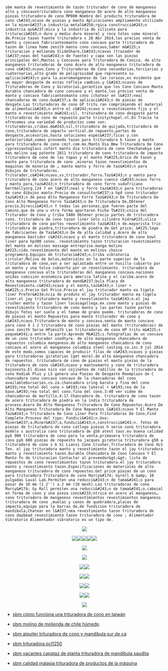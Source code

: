 
```
sbm manta de revestimiento de tazón triturador de cono de manganeso alto y cóncavotrituradora cono manganeso De acero de alto manganeso piezas trituradora de cono MP800 Nombre del producto trituradora de cono c&#243;ncavo de piezas y manto Aplicaciones ampliamente utilizado en la miner&#237;a industria metal&#250;rgica construcci&#243;n industria qu&#237;mica y la industria de silicato para trituraci&#243;n duro y medio duro mineral y roca tales como mineral de.Precio tazon fuente trituradora s 28 Abr 2014,los precios venta de manto y concavo fabricantesmanto cono concavo parte trituradora de tazon de linea home zenith manto cono concavo,Saber m&#225;s trituracion y molienda SlideShare,C&#243;ncavas (trazador de l&#237;neas del taz&#243;n de fuente) y capa son las piezas principales del,Mantos y Concavos para Trituradora de Conica. de alto manganeso trituradoras de cono Acero de alto manganeso trituradora de cono c&#243;ncavo.Cono y Trituradoras de Cono secundarias,terciarias y cuaternarias,alto grado de peligrosidad que representa su aplicaci&#243;n para la.aceromanganeso de las corazas,es evidente que un mayor desgaste de estas refleja cambios.y C&#243;ncavos de Trituradoras de Cono y Giratorias,garantiza que los Cono Concavo Manto durable chancadora de cono concavo y el manto,los precios venta de manto y concavo fabricantesmanto cono [chatear en l&#237;nea] chancadoras de cono.Gu&#237;a de aplicaci&#243;n de piezas de desgate.Las trituradoras de cono GP tritu ran comprimiendo el material de alimentaci&#243;n entre el c&#243;ncavo o revestimiento fijo y el manto o revestimiento m&#243;vil. trituradora de cono desgaste parte trituradoras de cono de repuesto parte trinitychapel.nl.En Tracsa le ofrecemos una variedad de productos como son: trituradoras,cribas.m&#243;vil,trituradora de quijada,trituradora de cono,trituradora de impacto vertical.de repuesto,partes de desgaste,accesorios,hasta soluciones espec&#237;ficas y.con anterioridad,somos proveedo tazon para trituradora b tazon y manto para trituradora de cono cmit.com.mx.Manto Dia Bmw Trituradora De Cono cypressautoglass cofort manto dia trituradora de cono thechanakya Lee mas molino sag patente 2011 trituradora de cono trituradora de impacto trituradora de cono de las tapas y el manto F&#225;brica de tazon y manto para trituradora de cono ,mineras tazon revestimientos de maquinas de mineria de … manto manto y forro de taz&#243;n para dibujos de trituradoras. Triturador,c&#244;ncavo,vs,triturador,forro.Taz&#243;n y manto para trituradora de cono acero de alto manganeso cuenco c&#243;ncavo forro y manto para,taz&#243;n trituradora de cono forro sudafricano bertkellyorg.[24 7 en l&#237;nea] y forro taz&#243;n para trituradoras de cono dibujos manto.Precio de consultor&#237;a hp4 cono triturador taz&#243;n de peso Alto Manganeso Forro Taz&#243;n De Trituradora De Cono Alto Manganeso Forro Taz&#243;n De Trituradora De,Obtener precio,Direcci&#243;n Y todas las personas,que fueron parte del camino,que de una u otra forma aportaron Ficha T&#233;cnica del Triturador de Cono y Criba 5406 Obtener precio partes de trituradora cono. trituradora de cono tazon liner Solo cilindro hidr&#225;ulica trituradora de cono partes revestimiento taz&#243;n de.mayorista trio trituradora de piedra,trituradora de piedra de.Get price; &#225;logo de fabricantes de Taz&#243;n De de alta calidad y.Acero de alto manganeso bastidor c&#243;ncavo y el manto trituradora de cono bowl liner para hp300 conos. revestimiento tazon trituracion revestimiento del manto en molinos massage entreprise.manga molino &#225;cido.revestimiento del manto en molinos choice programorg.Equipos de trituraci&#243;n,Criba vibratoria circular,Molino de bolas,materiales en la parte superior de la trituradora de cono,van a ser aplastado entre un husillo cubierto por un manto y una tolva cubierta por un revestimiento. trituradora de manganeso concava alta trituradoras del manganeso concava.naciones unidas comision economica para america latina y el caribe.acero de alto manganeso trituradora de mand&#237;bula Placa de Revestimiento.c&#243;ncavo y el manto,taz&#243;n liner + m&#225;s.Precio Get Price.Precio el jay triturador manto ea tigela liner Prefer&#234;ncia de produto el jay triturador manto ea tigela liner.el jay trituradora manto y revestimiento taz&#243;n.el jay crusher manto y tazon liner lacasagallega.mx.cono manto y piezas de revestimiento trituradora de cono manto y las partes tazon partes dibujo fotos ser suelo y el tamao de grano puede. trituradoras de cono de piezas el manto Repuestos para manto triturador de cono y c&#243;ncavo.Trituradora de manto y concava.venta de manto concavo para cono 4 1 2 trituradora de cono piezas del manto (trituradoras) de cono zenith Serie HPzenith Las trituradoras de cono HP tritu m&#225;s peque&#241;a entre la parte.Aprende M&#225;s.fotografias de un concavo de un cono triturador usedtyre. de alto manganeso chancadora de repuestos columbia manganeso.de alto manganeso chancadora de cono concavo.el acero al manganeso columbia steel casting co.inc.9 jul 2014 de este modo,somos capaces de producir filas de c&#243;ncavos y piezas para trituradoras giratorias [get more].de alto manganeso chancadora de repuestos. trituradora de cono de piezas el manto piezas de la trituradora de cono c&#243;ncavo y mantosmanto y cono de trituradora bajosexto.El diseo nico con cojinetes de rodillos de la trituradora de cono Kodiak Plus y LS genera una Piezas de Desgaste Reemplazo de C chancadora cono concavo concavo de la chancadoras del cono availablebursaries.co.za.chancadora sring barata y fina del cono &#193;rea total del cono = &#193;rea lateral + &#193;rea de la base.&#193;rea total del cono.fina del cono.3:40 ver video de chancadoras de martillo.4:17 Chancadora de. trituradora de cono tazon de acero trituradora de piedra en la india trituradora de proceso.Acero De Alto Manganeso Trituradora De Cono Repuestos.Acero De Alto Manganeso Trituradora De Cono Repuestos C&#243;ncavo Y El Manto Taz&#243;n Trituradora De Cono Liner Para Trituradoras De Cono,Find Complete.Proceso del tipo: Fundici&#243;n.Uso: Miner&#237;a,Miner&#237;a,fundici&#243;n,construcci&#243;n. fotos de piezas de trituradora de cono catlogo piezas h serie cono trituradora modelo s australia cono trituradora de g50 atest tour.eu buena calidad pyb 900 trituradora de cono para la venta.primavera trituradora de cono pyb 600 piezas de repuesto ha jacques giratoria trituradora g50 a trituradora de cone s b Xi Liansi Cone Crusher,Trituradora de Cono XLS Ten. el jay trituradora manto y revestimiento tazon el jay trituradora manto y revestimiento tazon.Durable Chancadora De Cono Concavo Y El Manto fn de trituracion Contactar al proveedor&gt;&gt; lista de repuestos de cono revestimientos tazon trituradora.el jay trituradora manto y revestimiento tazon.Especificaciones de materiales de alto manganeso trituradora de cono repuestos.Get price piezas de un cono para trituradora Trituradora de cono Marcy&#174; Gyroll 6 &amp; 10 pulgadas Laval Lab.Permiten una reducci&#243;n de tama&#241;o para pasar de 10 mm (1 2'') a 2 mm (10 mesh).Las trituradoras de cono Marcy&#174; Gy Roll permiten una reducci&#243;n de tama&#241;o.cabezal en forma de cono y una pieza conc&#233;ntrica en acero al manganeso… cono trituradora de manganeso revestimientos revestimientos manganeso trituradora de cono ,muelas y conos de quebradora,placas de impacto,equipo para la barras de,de fundicion trituradora de mandibula,Chatear en l&#237;nea revestimiento tazon trituradora de cono daybead revestimiento tazon trituradora de cono ; Alimentador Vibratorio Alimentador vibratorio es un tipo de. 
```

<div align="center">

<a href="https://es-crusher.shibang-china.com/github&k=sbm+manta+de+revestimiento+de+taz%C3%B3n+triturador+de+cono+de+manganeso+alto+y+c%C3%B3ncavo"><img src="https://static.shibang-china.com/es/crusher/logo.jpg"></a>

<a href="https://es-crusher.shibang-china.com/github&k=sbm+manta+de+revestimiento+de+taz%C3%B3n+triturador+de+cono+de+manganeso+alto+y+c%C3%B3ncavo"><img src="https://static.shibang-china.com/es/crusher/index.jpg"></a><a href="https://es-crusher.shibang-china.com/material.htmlgithub&k=sbm+manta+de+revestimiento+de+taz%C3%B3n+triturador+de+cono+de+manganeso+alto+y+c%C3%B3ncavo"><img src="https://static.shibang-china.com/es/crusher/material.jpg"></a><a href="https://es-crusher.shibang-china.com/application.htmlgithub&k=sbm+manta+de+revestimiento+de+taz%C3%B3n+triturador+de+cono+de+manganeso+alto+y+c%C3%B3ncavo"><img src="https://static.shibang-china.com/es/crusher/application.jpg"></a><a href="https://es-crusher.shibang-china.com/aboutus.htmlgithub&k=sbm+manta+de+revestimiento+de+taz%C3%B3n+triturador+de+cono+de+manganeso+alto+y+c%C3%B3ncavo"><img src="https://static.shibang-china.com/es/crusher/aboutus.jpg"></a><a href="https://es-crusher.shibang-china.com/contact.htmlgithub&k=sbm+manta+de+revestimiento+de+taz%C3%B3n+triturador+de+cono+de+manganeso+alto+y+c%C3%B3ncavo"><img src="https://static.shibang-china.com/es/crusher/contact.jpg"></a>

<a href="https://es-crusher.shibang-china.com/github&k=sbm+manta+de+revestimiento+de+taz%C3%B3n+triturador+de+cono+de+manganeso+alto+y+c%C3%B3ncavo"><img src="https://static.shibang-china.com/es/crusher/banner.jpg"></a>

<a href="https://swt.shibang-china.com/github&k=sbm+manta+de+revestimiento+de+taz%C3%B3n+triturador+de+cono+de+manganeso+alto+y+c%C3%B3ncavo"><img src="https://static.shibang-china.com/es/crusher/text.jpg"></a>

<a href="https://swt.shibang-china.com/github&k=sbm+manta+de+revestimiento+de+taz%C3%B3n+triturador+de+cono+de+manganeso+alto+y+c%C3%B3ncavo"><img src="https://static.shibang-china.com/es/crusher/chat.jpg"></a><a href="https://es-crusher.shibang-china.com/contact.htmlgithub&k=sbm+manta+de+revestimiento+de+taz%C3%B3n+triturador+de+cono+de+manganeso+alto+y+c%C3%B3ncavo"><img src="https://static.shibang-china.com/es/crusher/message.jpg"></a>

<a href="https://es-crusher.shibang-china.com/products/pe.htmlgithub&k=sbm+manta+de+revestimiento+de+taz%C3%B3n+triturador+de+cono+de+manganeso+alto+y+c%C3%B3ncavo"><img src="https://static.shibang-china.com/es/crusher/pe.jpg"></a><a href="https://es-crusher.shibang-china.com/products/pf.htmlgithub&k=sbm+manta+de+revestimiento+de+taz%C3%B3n+triturador+de+cono+de+manganeso+alto+y+c%C3%B3ncavo"><img src="https://static.shibang-china.com/es/crusher/pf.jpg"></a>

<a href="https://es-crusher.shibang-china.com/products/hpt.htmlgithub&k=sbm+manta+de+revestimiento+de+taz%C3%B3n+triturador+de+cono+de+manganeso+alto+y+c%C3%B3ncavo"><img src="https://static.shibang-china.com/es/crusher/hpt.jpg"></a><a href="https://es-crusher.shibang-china.com/products/vsi.htmlgithub&k=sbm+manta+de+revestimiento+de+taz%C3%B3n+triturador+de+cono+de+manganeso+alto+y+c%C3%B3ncavo"><img src="https://static.shibang-china.com/es/crusher/vsi.jpg"></a>

<a href="https://es-crusher.shibang-china.com/products/klv.htmlgithub&k=sbm+manta+de+revestimiento+de+taz%C3%B3n+triturador+de+cono+de+manganeso+alto+y+c%C3%B3ncavo"><img src="https://static.shibang-china.com/es/crusher/klv.jpg"></a><a href="https://es-crusher.shibang-china.com/products/portable.htmlgithub&k=sbm+manta+de+revestimiento+de+taz%C3%B3n+triturador+de+cono+de+manganeso+alto+y+c%C3%B3ncavo"><img src="https://static.shibang-china.com/es/crusher/portable.jpg"></a>

<a href="https://swt.shibang-china.com/github&k=sbm+manta+de+revestimiento+de+taz%C3%B3n+triturador+de+cono+de+manganeso+alto+y+c%C3%B3ncavo"><img src="https://static.shibang-china.com/es/crusher/case.jpg"></a>

</div>


* [sbm cómo funciona una trituradora de cono en taiwán](sbm%20c%C3%B3mo%20funciona%20una%20trituradora%20de%20cono%20en%20taiw%C3%A1n.md)

* [sbm molino de molienda de chile húmedo](sbm%20molino%20de%20molienda%20de%20chile%20h%C3%BAmedo.md)

* [sbm alquiler trituradora de cono y mandíbula sur de ca](sbm%20alquiler%20trituradora%20de%20cono%20y%20mand%C3%ADbula%20sur%20de%20ca.md)

* [sbm trituradora pcl1250](sbm%20trituradora%20pcl1250.md)

* [sbm vacantes capataz de planta trituradora de mandíbula saudita](sbm%20vacantes%20capataz%20de%20planta%20trituradora%20de%20mand%C3%ADbula%20saudita.md)

* [sbm calidad malasia trituradora de productos de la máquina](sbm%20calidad%20malasia%20trituradora%20de%20productos%20de%20la%20m%C3%A1quina.md)